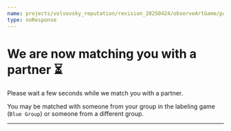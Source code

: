 ```yaml
---
name: projects/volvovsky_reputation/revision_20250424/observeArtGame/pairing_with_partner.md
type: noResponse
---
```


# We are now matching you with a partner ⏳

Please wait a few seconds while we match you with a partner.

You may be matched with someone from your group in the labeling game (`Blue Group`) or someone from a different group.

---
